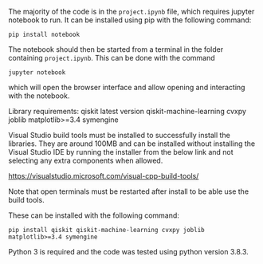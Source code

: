 The majority of the code is in the `project.ipynb` file, which requires jupyter notebook to run.
It can be installed using pip with the following command:

```pip install notebook```

The notebook should then be started from a terminal in the folder containing `project.ipynb`.
This can be done with the command

```jupyter notebook```

which will open the browser interface and allow opening and interacting with the notebook.

Library requirements:
qiskit latest version
qiskit-machine-learning
cvxpy
joblib
matplotlib>=3.4
symengine

Visual Studio build tools must be installed to successfully install the libraries. They are around 100MB
and can be installed without installing the Visual Studio IDE by running the installer from the below link and
not selecting any extra components when allowed.

https://visualstudio.microsoft.com/visual-cpp-build-tools/

Note that open terminals must be restarted after install to be able use the build tools.

These can be installed with the following command:

```pip install qiskit qiskit-machine-learning cvxpy joblib matplotlib>=3.4 symengine```

Python 3 is required and the code was tested using python version 3.8.3.
